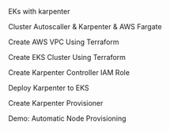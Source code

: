 EKs with karpenter

Cluster Autoscaller & Karpenter & AWS Fargate

Create AWS VPC Using Terraform

Create EKS Cluster Using Terraform

Create Karpenter Controller IAM Role

Deploy Karpenter to EKS

Create Karpenter Provisioner

Demo: Automatic Node Provisioning
